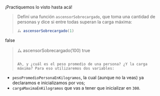 ¡Practiquemos lo visto hasta acá!

> Definí una función `ascensorSobrecargado`, que toma una cantidad de personas y dice si entre todas superan la carga máxima:
>
> ```javascript
> ム ascensorSobrecargado(1)
false
> ム ascensorSobrecargado(100)
true
> ```
>
> Ah, y ¿cuál es el peso promedio de una persona? ¿Y la carga máxima? Para eso utilizaremos dos variables:
>
* `pesoPromedioPersonaEnKilogramos`, la cual (aunque no la veas) ya declaramos e inicializamos por vos;
* `cargaMaximaEnKilogramos` que vas a tener que inicializar en `300`.